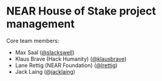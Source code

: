 # NEAR House of Stake project management

Core team members:
- Max Saal ([@slackswell](https://github.com/slackswell))
- Klaus Brave (Hack Humanity) ([@klausbrave](https://github.com/klausbrave))
- Lane Rettig (NEAR Foundation) ([@lrettig](https://github.com/lrettig))
- Jack Laing ([@jacklaing](https://github.com/jacklaing))
